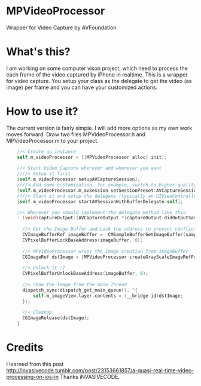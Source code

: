 MPVideoProcessor
================

Wrapper for Video Capture by AVFoundation 

# What's this?
I am working on some computer vison project, which need to process the each frame of the video captured by iPhone in realtime.
This is a wrapper for video capture. You setup your class as the delegate to get the video (as image) per frame and you can have your customized actions.

# How to use it?
The current version is fairly simple. I will add more options as my own work moves forward.
Draw two files MPVideoProcessor.h and MPVideoProcessor.m to your project.


``` Objective-C
    //< Create an instance        
    self.m_videoProcessor = [[MPVideoProcessor alloc] init];        
    
    //< Start Video Capture wherever and whenever you want
    ////< Setup it first
    [self.m_videoProcessor setupAVCaptureSession];
    ////< Add some customization, for example, switch to higher quality video recording
    [self.m_videoProcessor.m_avSession setSessionPreset:AVCaptureSessionPresetHigh];
    ////< Start it and setup the delegate (typically an UIViewController)
    [self.m_videoProcessor startAVSessionWithBufferDelegate:self];

    //< Wherever you should implement the delegate method like this:
    - (void)captureOutput:(AVCaptureOutput *)captureOutput didOutputSampleBuffer:(CMSampleBufferRef)sampleBuffer fromConnection:(AVCaptureConnection *)connection {
    
      //< Get the Image Buffer and Lock the address to prevent conflict
      CVImageBufferRef imageBuffer =  CMSampleBufferGetImageBuffer(sampleBuffer);
      CVPixelBufferLockBaseAddress(imageBuffer, 0);
  
      //< MPVideoProcessor wraps the image creation from imageBuffer
      CGImageRef dstImage = [MPVideoProcessor createGrayScaleImageRefFromImageBuffer:imageBuffer];
      
      //< Unlock it :]
      CVPixelBufferUnlockBaseAddress(imageBuffer, 0);
      
      //< Show the image from the main Thread
      dispatch_sync(dispatch_get_main_queue(), ^{
          self.m_imageView.layer.contents = (__bridge id)dstImage;
      });
    
      //< CleanUp
      CGImageRelease(dstImage);
    }
```

# Credits
I learned from this post http://invasivecode.tumblr.com/post/23153661857/a-quasi-real-time-video-processing-on-ios-in 
Thanks iNVASIVECODE.